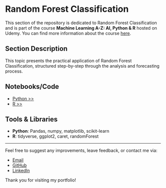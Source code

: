 # Random Forest Classification

This section of the repository is dedicated to Random Forest Classification and is part of the course **Machine Learning A-Z: AI, Python & R** hosted on Udemy. You can find more information about the course [here](https://www.udemy.com/course/machinelearning/).

## Section Description

This topic presents the practical application of Random Forest Classification, structured step-by-step through the analysis and forecasting process.

## Notebooks/Code

+ [Python >>](./01_Python/random_forest_classification_py.ipynb)
+ [R >>](./02_R/random_forest_classification_r.ipynb)

## Tools & Libraries

+ **Python**: Pandas, numpy, matplotlib, scikit-learn
+ **R**: tidyverse, ggplot2, caret, randomForest
  
---

Feel free to suggest any improvements, leave feedback, or contact me via:
- [Email](mailto:daluchki@gmail.com)
- [GitHub](https://github.com/daluchkin)
- [LinkedIn](https://www.linkedin.com/in/dmitry-luchkin/)

Thank you for visiting my portfolio!

